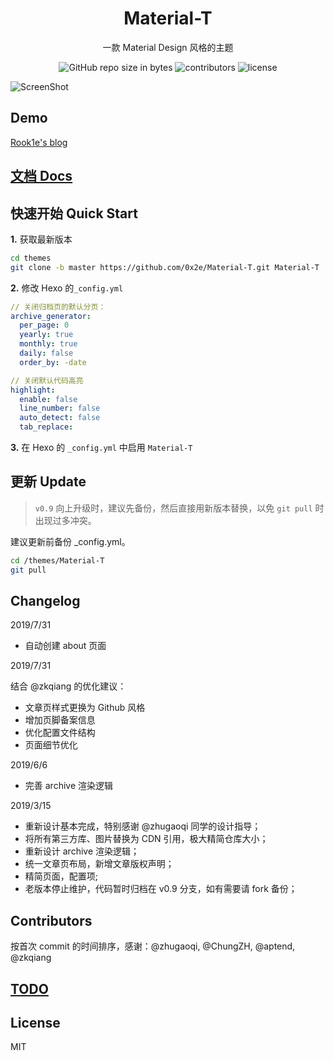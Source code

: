 <h1 align="center">Material-T</h1>

<p align="center">一款 Material Design 风格的主题</p>

<p align="center">
  <img alt="GitHub repo size in bytes" src="https://img.shields.io/github/repo-size/0x2e/Material-T.svg">
  <img alt="contributors" src="https://img.shields.io/github/contributors/0x2e/Material-T.svg?style=flat">
  <img alt="license" src="https://img.shields.io/github/license/0x2e/Material-T.svg?style=flat">
</p>

![ScreenShot](https://i.imgur.com/mMHoZJE.png)


## Demo

[Rook1e's blog](https://0x2e.github.io)

## [文档 Docs](http://0x2e.github.io/Material-T-docs)

## 快速开始 Quick Start

**1.** 获取最新版本

```bash
cd themes
git clone -b master https://github.com/0x2e/Material-T.git Material-T
  ```

**2.** 修改 Hexo 的`_config.yml`

```yml
// 关闭归档页的默认分页：
archive_generator:
  per_page: 0  
  yearly: true
  monthly: true
  daily: false
  order_by: -date

// 关闭默认代码高亮
highlight:
  enable: false
  line_number: false
  auto_detect: false
  tab_replace:
```

**3.** 在 Hexo 的 `_config.yml` 中启用 `Material-T`

## 更新 Update

> `v0.9` 向上升级时，建议先备份，然后直接用新版本替换，以免 `git pull` 时出现过多冲突。


建议更新前备份 _config.yml。

```bash
cd /themes/Material-T
git pull
```

## Changelog
2019/7/31
- 自动创建 about 页面

2019/7/31

结合 @zkqiang 的优化建议：

- 文章页样式更换为 Github 风格
- 增加页脚备案信息
- 优化配置文件结构
- 页面细节优化

2019/6/6
- 完善 archive 渲染逻辑

2019/3/15
- 重新设计基本完成，特别感谢 @zhugaoqi 同学的设计指导；
- 将所有第三方库、图片替换为 CDN 引用，极大精简仓库大小；
- 重新设计 archive 渲染逻辑；
- 统一文章页布局，新增文章版权声明；
- 精简页面，配置项;
- 老版本停止维护，代码暂时归档在 v0.9 分支，如有需要请 fork 备份；

## Contributors

按首次 commit 的时间排序，感谢：@zhugaoqi, @ChungZH, @aptend, @zkqiang

## [TODO](https://github.com/0x2e/Material-T/projects)

## License

MIT
